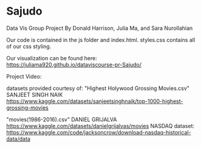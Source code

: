 # Sajudo
Data Vis Group Project
By Donald Harrison, Julia Ma, and Sara Nurollahian

Our code is contained in the js folder and index.html. styles.css contains all of our css styling.

Our visualization can be found here:
https://juliama920.github.io/dataviscourse-pr-Sajudo/ 

Project Video:



datasets provided courtesy of:
"Highest Holywood Grossing Movies.csv"
SANJEET SINGH NAIK
https://www.kaggle.com/datasets/sanjeetsinghnaik/top-1000-highest-grossing-movies

"movies(1986-2016).csv"
DANIEL GRIJALVA
https://www.kaggle.com/datasets/danielgrijalvas/movies
NASDAQ dataset:
https://www.kaggle.com/code/jacksoncrow/download-nasdaq-historical-data/data
